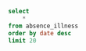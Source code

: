 ```sql absence_illness
select
    *
from absence_illness
order by date desc
limit 20
```

<LineChart
    data={absence_illness}
    x=date
    y=value
    series=country
    subtitle="Kilde: OECD"
    title="Betalte sykefraværsdager per innbygger i året"
/>
